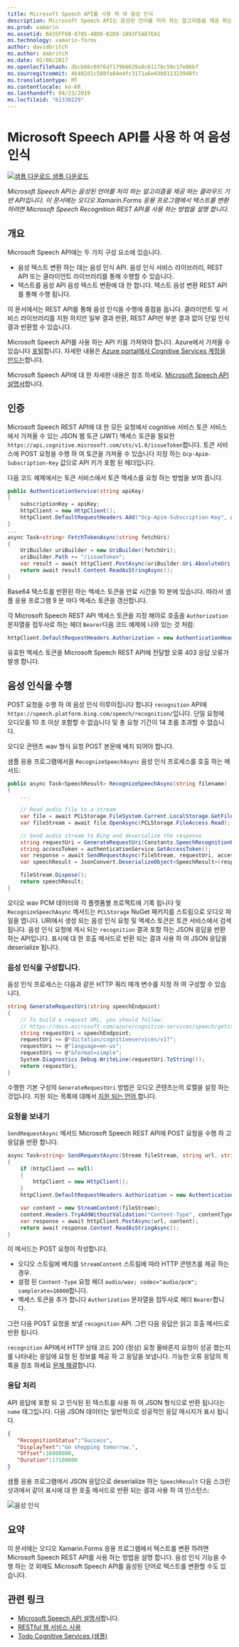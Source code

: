 ```yaml
---
title: Microsoft Speech API를 사용 하 여 음성 인식
description: Microsoft Speech API는 음성된 언어를 처리 하는 알고리즘을 제공 하는 클라우드 기반 API입니다. 이 문서에는 오디오 Xamarin.Forms 응용 프로그램에서 텍스트를 변환 하려면 Microsoft Speech Recognition REST API를 사용 하는 방법을 설명 합니다.
ms.prod: xamarin
ms.assetid: B435FF6B-8785-48D9-B2D9-1893F5A87EA1
ms.technology: xamarin-forms
author: davidbritch
ms.author: dabritch
ms.date: 02/08/2017
ms.openlocfilehash: dbcb86c6076d717966639a8c6117bc59c17e86bf
ms.sourcegitcommit: 4b402d1c508fa84e4fc3171a6e43b811323948fc
ms.translationtype: MT
ms.contentlocale: ko-KR
ms.lasthandoff: 04/23/2019
ms.locfileid: "61330229"
---
```

# <a name="speech-recognition-using-the-microsoft-speech-api"></a>Microsoft Speech API를 사용 하 여 음성 인식

[![샘플 다운로드](~/media/shared/download.png) 샘플 다운로드](https://developer.xamarin.com/samples/xamarin-forms/WebServices/TodoCognitiveServices/)

_Microsoft Speech API는 음성된 언어를 처리 하는 알고리즘을 제공 하는 클라우드 기반 API입니다. 이 문서에는 오디오 Xamarin.Forms 응용 프로그램에서 텍스트를 변환 하려면 Microsoft Speech Recognition REST API를 사용 하는 방법을 설명 합니다._

## <a name="overview"></a>개요

Microsoft Speech API에는 두 가지 구성 요소에 있습니다.

- 음성 텍스트 변환 하는 데는 음성 인식 API. 음성 인식 서비스 라이브러리, REST API 또는 클라이언트 라이브러리를 통해 수행할 수 있습니다.
- 텍스트를 음성 API 음성 텍스트 변환에 대 한 합니다. 텍스트 음성 변환 REST API를 통해 수행 됩니다.

이 문서에서는 REST API를 통해 음성 인식을 수행에 중점을 둡니다. 클라이언트 및 서비스 라이브러리를 지원 하지만 일부 결과 반환, REST API만 부분 결과 없이 단일 인식 결과 반환할 수 있습니다.

Microsoft Speech API를 사용 하는 API 키를 가져와야 합니다. Azure에서 가져올 수 있습니다 [포털](https://portal.azure.com/)합니다. 자세한 내용은 [Azure portal에서 Cognitive Services 계정을 만드는](/azure/cognitive-services/cognitive-services-apis-create-account)합니다.

Microsoft Speech API에 대 한 자세한 내용은 참조 하세요. [Microsoft Speech API 설명서](/azure/cognitive-services/speech/home/)합니다.

## <a name="authentication"></a>인증

Microsoft Speech REST API에 대 한 모든 요청에서 cognitive 서비스 토큰 서비스에서 가져올 수 있는 JSON 웹 토큰 (JWT) 액세스 토큰을 필요한 `https://api.cognitive.microsoft.com/sts/v1.0/issueToken`합니다. 토큰 서비스에 POST 요청을 수행 하 여 토큰을 가져올 수 있습니다 지정 하는 `Ocp-Apim-Subscription-Key` 값으로 API 키가 포함 된 헤더입니다.

다음 코드 예제에서는 토큰 서비스에서 토큰 액세스를 요청 하는 방법을 보여 줍니다.

```csharp
public AuthenticationService(string apiKey)
{
    subscriptionKey = apiKey;
    httpClient = new HttpClient();
    httpClient.DefaultRequestHeaders.Add("Ocp-Apim-Subscription-Key", apiKey);
}
...
async Task<string> FetchTokenAsync(string fetchUri)
{
    UriBuilder uriBuilder = new UriBuilder(fetchUri);
    uriBuilder.Path += "/issueToken";
    var result = await httpClient.PostAsync(uriBuilder.Uri.AbsoluteUri, null);
    return await result.Content.ReadAsStringAsync();
}
```

Base64 텍스트를 반환된 하는 액세스 토큰을 만료 시간을 10 분에 있습니다. 따라서 샘플 응용 프로그램 9 분 마다 액세스 토큰을 갱신합니다.

각 Microsoft Speech REST API 액세스 토큰을 지정 해야로 호출을 `Authorization` 문자열을 접두사로 하는 헤더 `Bearer`다음 코드 예제에 나와 있는 것 처럼:

```csharp
httpClient.DefaultRequestHeaders.Authorization = new AuthenticationHeaderValue("Bearer", bearerToken);
```

유효한 액세스 토큰을 Microsoft Speech REST API에 전달할 오류 403 응답 오류가 발생 합니다.

## <a name="performing-speech-recognition"></a>음성 인식을 수행

POST 요청을 수행 하 여 음성 인식 이루어집니다 합니다 `recognition` API에 `https://speech.platform.bing.com/speech/recognition/`입니다. 단일 요청에 오디오를 10 초 이상 포함할 수 없습니다 및 총 요청 기간이 14 초를 초과할 수 없습니다.

오디오 콘텐츠 wav 형식 요청 POST 본문에 배치 되어야 합니다.

샘플 응용 프로그램에서을 `RecognizeSpeechAsync` 음성 인식 프로세스를 호출 하는 메서드:

```csharp
public async Task<SpeechResult> RecognizeSpeechAsync(string filename)
{
    ...

    // Read audio file to a stream
    var file = await PCLStorage.FileSystem.Current.LocalStorage.GetFileAsync(filename);
    var fileStream = await file.OpenAsync(PCLStorage.FileAccess.Read);

    // Send audio stream to Bing and deserialize the response
    string requestUri = GenerateRequestUri(Constants.SpeechRecognitionEndpoint);
    string accessToken = authenticationService.GetAccessToken();
    var response = await SendRequestAsync(fileStream, requestUri, accessToken, Constants.AudioContentType);
    var speechResult = JsonConvert.DeserializeObject<SpeechResult>(response);

    fileStream.Dispose();
    return speechResult;
}
```

오디오 wav PCM 데이터와 각 플랫폼별 프로젝트에 기록 됩니다 및 `RecognizeSpeechAsync` 메서드는 `PCLStorage` NuGet 패키지를 스트림으로 오디오 파일을 엽니다. URI에서 생성 되는 음성 인식 요청 및 액세스 토큰은 토큰 서비스에서 검색 됩니다. 음성 인식 요청에 게시 되는 `recognition` 결과 포함 하는 JSON 응답을 반환 하는 API입니다. 표시에 대 한 호출 메서드로 반환 되는 결과 사용 하 여 JSON 응답을 deserialize 됩니다.

### <a name="configuring-speech-recognition"></a>음성 인식을 구성합니다.

음성 인식 프로세스는 다음과 같은 HTTP 쿼리 매개 변수를 지정 하 여 구성할 수 있습니다.

```csharp
string GenerateRequestUri(string speechEndpoint)
{
    // To build a request URL, you should follow:
    // https://docs.microsoft.com/azure/cognitive-services/speech/getstarted/getstartedrest
    string requestUri = speechEndpoint;
    requestUri += @"dictation/cognitiveservices/v1?";
    requestUri += @"language=en-us";
    requestUri += @"&format=simple";
    System.Diagnostics.Debug.WriteLine(requestUri.ToString());
    return requestUri;
}
```

수행한 기본 구성의 `GenerateRequestUri` 방법은 오디오 콘텐츠는의 로캘을 설정 하는 것입니다. 지원 되는 목록에 대해서 [지원 되는 언어 ](/azure/cognitive-services/speech/api-reference-rest/supportedlanguages/)합니다.

### <a name="sending-the-request"></a>요청을 보내기

`SendRequestAsync` 메서드 Microsoft Speech REST API에 POST 요청을 수행 하 고 응답을 반환 합니다.

```csharp
async Task<string> SendRequestAsync(Stream fileStream, string url, string bearerToken, string contentType)
{
    if (httpClient == null)
    {
        httpClient = new HttpClient();
    }
    httpClient.DefaultRequestHeaders.Authorization = new AuthenticationHeaderValue("Bearer", bearerToken);

    var content = new StreamContent(fileStream);
    content.Headers.TryAddWithoutValidation("Content-Type", contentType);
    var response = await httpClient.PostAsync(url, content);
    return await response.Content.ReadAsStringAsync();
}
```

이 메서드는 POST 요청이 작성합니다.

- 오디오 스트림에 배치를 `StreamContent` 스트림에 따라 HTTP 콘텐츠를 제공 하는 경우.
- 설정 된 `Content-Type` 요청 헤더 `audio/wav; codec="audio/pcm"; samplerate=16000`합니다.
- 액세스 토큰을 추가 합니다 `Authorization` 문자열을 접두사로 헤더 `Bearer`합니다.

그런 다음 POST 요청을 보낼 `recognition` API. 그런 다음 응답은 읽고 호출 메서드로 반환 됩니다.

`recognition` API에서 HTTP 상태 코드 200 (정상) 요청 올바른지 요청이 성공 했는지를 나타내는 응답에 요청 된 정보를 제공 하 고 응답을 보냅니다. 가능한 오류 응답의 목록을 참조 하세요 [문제 해결](/azure/cognitive-services/speech/troubleshooting)합니다.

### <a name="processing-the-response"></a>응답 처리

API 응답에 포함 되 고 인식된 된 텍스트를 사용 하 여 JSON 형식으로 반환 됩니다는 `name` 태그입니다. 다음 JSON 데이터는 일반적으로 성공적인 응답 메시지가 표시 됩니다.

```json
{  
   "RecognitionStatus":"Success",
   "DisplayText":"Go shopping tomorrow.",
   "Offset":16000000,
   "Duration":17100000
}
```

샘플 응용 프로그램에서 JSON 응답으로 deserialize 하는 `SpeechResult` 다음 스크린샷과에서 같이 표시에 대 한 호출 메서드로 반환 되는 결과 사용 하 여 인스턴스:

![](speech-recognition-images/speech-recognition.png "음성 인식")

## <a name="summary"></a>요약

이 문서에는 오디오 Xamarin.Forms 응용 프로그램에서 텍스트를 변환 하려면 Microsoft Speech REST API를 사용 하는 방법을 설명 합니다. 음성 인식 기능을 수행 하는 것 외에도 Microsoft Speech API를 음성된 단어로 텍스트를 변환할 수도 있습니다.

## <a name="related-links"></a>관련 링크

- [Microsoft Speech API 설명서](/azure/cognitive-services/speech/home/)합니다.
- [RESTful 웹 서비스 사용](~/xamarin-forms/data-cloud/consuming/rest.md)
- [Todo Cognitive Services (샘플)](https://developer.xamarin.com/samples/xamarin-forms/WebServices/TodoCognitiveServices/)
